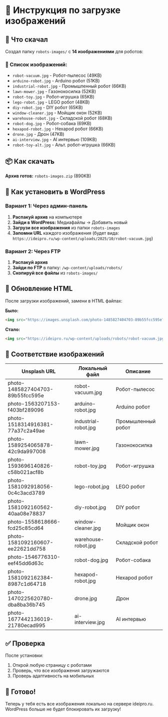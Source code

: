 # 📁 Инструкция по загрузке изображений

## 🎯 Что скачал

Создал папку `robots-images/` с **14 изображениями** для роботов:

### 📸 Список изображений:
- `robot-vacuum.jpg` - Робот-пылесос (49KB)
- `arduino-robot.jpg` - Arduino робот (51KB)
- `industrial-robot.jpg` - Промышленный робот (66KB)
- `lawn-mower.jpg` - Газонокосилка (52KB)
- `robot-toy.jpg` - Робот-игрушка (65KB)
- `lego-robot.jpg` - LEGO робот (48KB)
- `diy-robot.jpg` - DIY робот (65KB)
- `window-cleaner.jpg` - Мойщик окон (52KB)
- `warehouse-robot.jpg` - Складской робот (68KB)
- `robot-dog.jpg` - Робот-собака (69KB)
- `hexapod-robot.jpg` - Hexapod робот (66KB)
- `drone.jpg` - Дрон (47KB)
- `ai-interview.jpg` - AI интервью (109KB)
- `robot-toy-alt.jpg` - Альт. робот-игрушка (66KB)

## 📦 Как скачать

**Архив готов:** `robots-images.zip` (890KB)

## 🚀 Как установить в WordPress

### Вариант 1: Через админ-панель
1. **Распакуй архив** на компьютере
2. **Зайди в WordPress:** Медиафайлы → Добавить новый
3. **Загрузи все изображения** из папки `robots-images`
4. **Запомни URL** каждого изображения (будет вида: `https://ideipro.ru/wp-content/uploads/2025/10/robot-vacuum.jpg`)

### Вариант 2: Через FTP
1. **Распакуй архив**
2. **Зайди по FTP** в папку: `/wp-content/uploads/robots/`
3. **Скопируй все файлы** из `robots-images/`

## 🔧 Обновление HTML

После загрузки изображений, замени в HTML файлах:

**Было:**
```html
<img src="https://images.unsplash.com/photo-1485827404703-89b55fcc595e?w=800&q=80" alt="Робот-пылесос">
```

**Стало:**
```html
<img src="https://ideipro.ru/wp-content/uploads/robots/robot-vacuum.jpg" alt="Робот-пылесос">
```

## 🎨 Соответствие изображений

| Unsplash URL | Локальный файл | Описание |
|-------------|---------------|----------|
| photo-1485827404703-89b55fcc595e | robot-vacuum.jpg | Робот-пылесос |
| photo-1563207153-f403bf289096 | arduino-robot.jpg | Arduino робот |
| photo-1518314916381-77a37c2a49ae | industrial-robot.jpg | Промышленный робот |
| photo-1589254065878-42c9da997008 | lawn-mower.jpg | Газонокосилка |
| photo-1593696140826-c58b021acf8b | robot-toy.jpg | Робот-игрушка |
| photo-1581092918056-0c4c3acd3789 | lego-robot.jpg | LEGO робот |
| photo-1581092160562-40aa08e78837 | diy-robot.jpg | DIY робот |
| photo-1558618666-fcd25c85cd64 | window-cleaner.jpg | Мойщик окон |
| photo-1581092160607-ee22621dd758 | warehouse-robot.jpg | Складской робот |
| photo-1546776310-eef45dd6d63c | robot-dog.jpg | Робот-собака |
| photo-1581092162384-8987c1d64718 | hexapod-robot.jpg | Hexapod робот |
| photo-1470225620780-dba8ba36b745 | drone.jpg | Дрон |
| photo-1677442136019-21780ecad995 | ai-interview.jpg | AI интервью |

## ✅ Проверка

После установки:
1. Открой любую страницу с роботами
2. Проверь, что все изображения загружаются
3. Проверь адаптивность на мобильных

## 🎯 Готово!

Теперь у тебя есть все изображения локально на сервере ideipro.ru. WordPress больше не будет блокировать их загрузку!